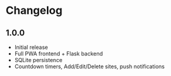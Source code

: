 # Changelog

## 1.0.0
- Initial release
- Full PWA frontend + Flask backend
- SQLite persistence
- Countdown timers, Add/Edit/Delete sites, push notifications
